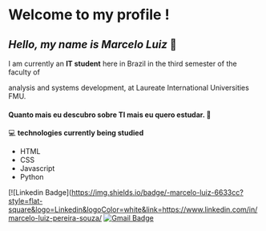 # Welcome to my profile !

## *Hello, my name is Marcelo Luiz* 👋


I am currently an **IT student** here in Brazil in the third semester of the faculty of 

analysis and systems development, at Laureate International Universities FMU.

#### Quanto mais eu descubro sobre TI mais eu quero estudar. :rocket:
:computer:
**technologies currently being studied**

- HTML
- CSS
- Javascript
- Python


[![Linkedin Badge](https://img.shields.io/badge/-marcelo-luiz-6633cc?style=flat-square&logo=Linkedin&logoColor=white&link=https://www.linkedin.com/in/marcelo-luiz-pereira-souza/
[![Gmail Badge](https://img.shields.io/badge/mlluizpereira39@gmail.com-6633cc?style=flat-square&logo=Gmail&logoColor=white&link=mailto:mlluizpereira39@gmail.com)](mailto:diego.schell.f@gmail.com)

